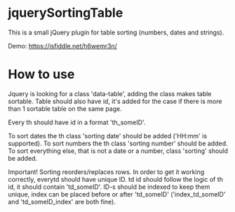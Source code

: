 # jquerySortingTable

This is a small jQuery plugin for table sorting (numbers, dates and strings).

Demo: https://jsfiddle.net/h6wemr3n/

# How to use

Jquery is looking for a class 'data-table', adding the class makes table sortable.
Table should also have id, it's added for the case if there is more than 1 sortable table on the same page.

Every th should have id in a format 'th_someID'.

To sort dates the th class 'sorting date' should be added ('HH:mm' is supported).
To sort numbers the th class 'sorting number' should be added.
To sort everything else, that is not a date or a number, class 'sorting' should be added.

Important! Sorting reorders/replaces rows. In order to get it working correctly, everytd should have unique ID.
td id should follow the logic of th id, it should contain 'td_someID'.
ID-s should be indexed to keep them unique, index can be placed before or after 'td_someID' ('index_td_someID' and 'td_someID_index' are both fine).
